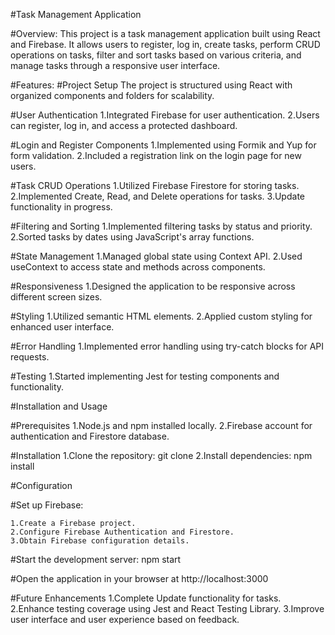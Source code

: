 #Task Management Application


#Overview:
This project is a task management application built using React and Firebase. It allows users to register, log in, create tasks, perform CRUD operations on tasks, filter and sort tasks based on various criteria, and manage tasks through a responsive user interface.

#Features:
#Project Setup
The project is structured using React with organized components and folders for scalability.

#User Authentication
	1.Integrated Firebase for user authentication.
	2.Users can register, log in, and access a protected dashboard.

#Login and Register Components
	1.Implemented using Formik and Yup for form validation.
	2.Included a registration link on the login page for new users.

#Task CRUD Operations
	1.Utilized Firebase Firestore for storing tasks.
	2.Implemented Create, Read, and Delete operations for tasks.
	3.Update functionality in progress.

#Filtering and Sorting
	1.Implemented filtering tasks by status and priority.
	2.Sorted tasks by dates using JavaScript's array functions.

#State Management
	1.Managed global state using Context API.
	2.Used useContext to access state and methods across components.

#Responsiveness
	1.Designed the application to be responsive across different screen sizes.

#Styling
	1.Utilized semantic HTML elements.
	2.Applied custom styling for enhanced user interface.

#Error Handling
	1.Implemented error handling using try-catch blocks for API requests.

#Testing
	1.Started implementing Jest for testing components and functionality.

#Installation and Usage

#Prerequisites
	1.Node.js and npm installed locally.
	2.Firebase account for authentication and Firestore database.

#Installation
	1.Clone the repository: git clone <repository-url>
	2.Install dependencies: npm install

#Configuration

#Set up Firebase:

	1.Create a Firebase project.
	2.Configure Firebase Authentication and Firestore.
	3.Obtain Firebase configuration details.

#Start the development server: npm start

#Open the application in your browser at http://localhost:3000

#Future Enhancements
	1.Complete Update functionality for tasks.
	2.Enhance testing coverage using Jest and React Testing Library.
	3.Improve user interface and user experience based on feedback.

